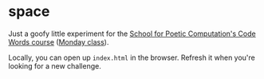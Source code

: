 # space

Just a goofy little experiment for the [School for Poetic Computation's Code Words course](http://sfpc.io/codewords/) ([Monday class](https://www.gjtorikian.com/posts/2018/08/17/code-words-at-sfpc/#monday)).

Locally, you can open up `index.html` in the browser. Refresh it when you're looking for a new challenge.
